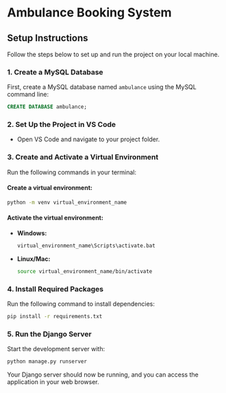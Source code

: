 # Ambulance Booking System

## Setup Instructions

Follow the steps below to set up and run the project on your local machine.

### 1. Create a MySQL Database
First, create a MySQL database named `ambulance` using the MySQL command line:
```sql
CREATE DATABASE ambulance;
```

### 2. Set Up the Project in VS Code
- Open VS Code and navigate to your project folder.

### 3. Create and Activate a Virtual Environment
Run the following commands in your terminal:

#### Create a virtual environment:
```sh
python -m venv virtual_environment_name
```

#### Activate the virtual environment:
- **Windows:**
  ```sh
  virtual_environment_name\Scripts\activate.bat
  ```
- **Linux/Mac:**
  ```sh
  source virtual_environment_name/bin/activate
  ```

### 4. Install Required Packages
Run the following command to install dependencies:
```sh
pip install -r requirements.txt
```

### 5. Run the Django Server
Start the development server with:
```sh
python manage.py runserver
```

Your Django server should now be running, and you can access the application in your web browser.